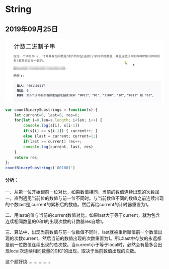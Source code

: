 # String

## 2019年09月25日
![An image](./img/1.png)
```js
var countBinarySubstrings = function(s) {
    let current=0, last=0, res=0;
    for(let i=0,len=s.length; i<len; i++) {
		console.log(s[i], s[i-1])
        if(s[i] == s[i-1]) { current++; }
        else {last = current; current=1;}
        if(last >= current) res++;
		console.log(current, last, res)
    }
    return res;
};
countBinarySubstrings('001001')
```
#### 分析：

一、从第一位开始跟前一位对比，如果数值相同，当前的数值连续出现的次数加一，直到遇见当前位的数值与前一位不同时。与当前数值不同的数值之前连续出现的个数last是,current的累积后的数值。然后再给current的计时器重置为1。

二、用last的值与当前的current数值对比，如果last大于等于current，就为包含连续相同数量的0和1的出现次数的计数器res自增1。

三、算法中，出现当前数值与前一位数值不同时，last就被重新赋值前一个数值出现的次数current，然后当前的数值出现的次数重置为1。所以last中存放的永远都是前一位数值连续出现的总次数。当current小于等于local时，必然会有最多会出现local次连续相同数量的0和1的出现，取决于当前数值出现的次数。

这个题好绕………………